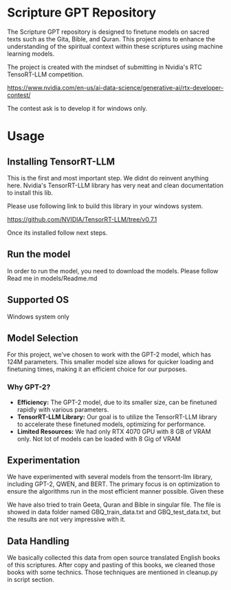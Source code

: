 # Scripture GPT Repository

The Scripture GPT repository is designed to finetune models on sacred texts such as the Gita, Bible, and Quran. This project aims to enhance the understanding of the spiritual context within these scriptures using machine learning models.

The project is created with the mindset of submitting in Nvidia's RTC TensoRT-LLM competition.

https://www.nvidia.com/en-us/ai-data-science/generative-ai/rtx-developer-contest/

The contest ask is to develop it for windows only.

# Usage

## Installing TensorRT-LLM

This is the first and most important step.
We didnt do reinvent anything here. Nvidia's TensorRT-LLM library has very neat and clean documentation to install this lib.

Please use following link to build this library in your windows system.

https://github.com/NVIDIA/TensorRT-LLM/tree/v0.7.1

Once its installed follow next steps.

## Run the model

In order to run the model, you need to download the models.
Please follow Read me in models/Readme.md

## Supported OS

Windows system only

## Model Selection

For this project, we've chosen to work with the GPT-2 model, which has 124M parameters. This smaller model size allows for quicker loading and finetuning times, making it an efficient choice for our purposes.

### Why GPT-2?

- **Efficiency:** The GPT-2 model, due to its smaller size, can be finetuned rapidly with various parameters.
- **TensorRT-LLM Library:** Our goal is to utilize the TensorRT-LLM library to accelerate these finetuned models, optimizing for performance.
- **Limited Resources:** We had only RTX 4070 GPU with 8 GB of VRAM only. Not lot of models can be loaded with 8 Gig of VRAM

## Experimentation

We have experimented with several models from the tensorrt-llm library, including GPT-2, QWEN, and BERT. The primary focus is on optimization to ensure the algorithms run in the most efficient manner possible. Given these

We have also tried to train Geeta, Quran and Bible in singular file. The file is showed in data folder named GBQ_train_data.txt and GBQ_test_data.txt, but the results are not very impressive with it.

## Data Handling

We basically collected this data from open source translated English books of this scriptures. After copy and pasting of this books, we cleaned those books with some technics. Those techniques are mentioned in cleanup.py in script section.
